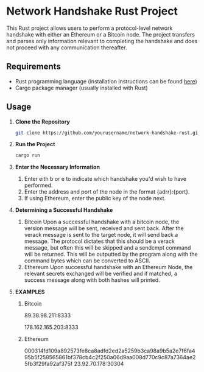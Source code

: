# Network Handshake Rust Project

This Rust project allows users to perform a protocol-level network handshake with either an Ethereum or a Bitcoin node. The project transfers and parses only information relevant to completing the handshake and does not proceed with any communication thereafter.

## Requirements
- Rust programming language (installation instructions can be found [here](https://www.rust-lang.org/tools/install))
- Cargo package manager (usually installed with Rust)

## Usage

1. **Clone the Repository**

   ```bash
   git clone https://github.com/yourusername/network-handshake-rust.git
   ```
2. **Run the Project**
    ```bash
   cargo run
   ```
3. **Enter the Necessary Information**
    1. Enter eith b or e to indicate which handshake you'd wish to have performed.
    2. Enter the address and port of the node in the format {adrr}:{port}.
    3. If using Ethereum, enter the public key of the node next.
4. **Determining a Successful Handshake**
    1. Bitcoin
        Upon a successful handshake with a bitcoin node, the version message will be sent, received and sent back. After the verack message is sent to the target node, it will send back a message. The protocol dictates that this should be a verack message, but often this will be skipped and a sendcmpt command will be returned. This will be outputted by the program along with the command bytes which can be converted to ASCII.
    2. Ethereum
        Upon successful handshake with an Ethereum Node, the relevant secrets exchanged will be verified and if matched, a success message along with both hashes will printed.
5. **EXAMPLES**
   1. Bitcoin

      89.38.98.211:8333
      
      178.162.165.203:8333
      
   2. Ethereum
      
         000314fd109a892573fe8ca8adfd2ed2a5259b3ca98a9b5a2e7f6fa495b5f258565861bf378cb4c2f250a06d9aa008d770c9c87a7364ae25fb3f29fa92af375f 23.92.70.178:30304
